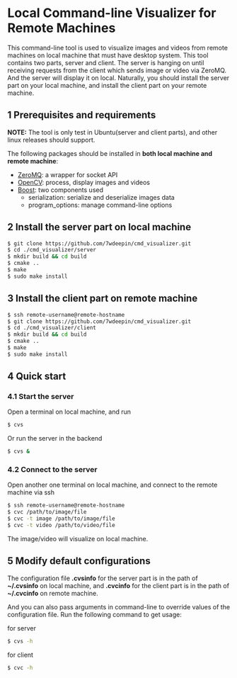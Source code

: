 # Local Command-line Visualizer for Remote Machines
This command-line tool is used to visualize images and videos 
from remote machines on local machine that must have desktop system.
This tool contains two parts, server and client. 
The server is hanging on until receiving requests from the client 
which sends image or video via ZeroMQ. And the server will display it 
on local. Naturally, you should install the server part on your local machine, 
and install the client part on your remote machine.

## 1 Prerequisites and requirements
**NOTE:** The tool is only test in Ubuntu(server and client parts), 
and other linux releases should support.

The following packages should be installed in **both local machine and remote 
machine**:
- [ZeroMQ](https://github.com/zeromq/libzmq#linux): a wrapper for socket API
- [OpenCV](https://docs.opencv.org/master/d7/d9f/tutorial_linux_install.html): process, display images and videos
- [Boost](https://www.boost.org/doc/libs/1_73_0/more/getting_started/unix-variants.html): two 
components used
    - serialization: serialize and deserialize images data
    - program_options: manage command-line options

## 2 Install the server part on local machine
```bash
$ git clone https://github.com/7wdeepin/cmd_visualizer.git
$ cd ./cmd_visualizer/server
$ mkdir build && cd build
$ cmake ..
$ make 
$ sudo make install
```

## 3 Install the client part on remote machine
```bash
$ ssh remote-username@remote-hostname
$ git clone https://github.com/7wdeepin/cmd_visualizer.git
$ cd ./cmd_visualizer/client
$ mkdir build && cd build
$ cmake ..
$ make 
$ sudo make install
```

## 4 Quick start
### 4.1 Start the server
Open a terminal on local machine, and run
```bash
$ cvs
```
Or run the server in the backend
```bash
$ cvs &
```

### 4.2 Connect to the server 
Open another one terminal on local machine, and connect to the remote machine via ssh
```bash
$ ssh remote-username@remote-hostname
$ cvc /path/to/image/file
$ cvc -t image /path/to/image/file
$ cvc -t video /path/to/video/file
```
The image/video will visualize on local machine.

## 5 Modify default configurations
The configuration file **.cvsinfo** for the server part is in the path of **~/.cvsinfo** 
on local machine, and **.cvcinfo** for the client  part is in the path of **~/.cvcinfo** 
on remote machine.

And you can also pass arguments in command-line to override values of the configuration file.
Run the following command to get usage:

for server
```bash
$ cvs -h
```
for client
```bash
$ cvc -h
```